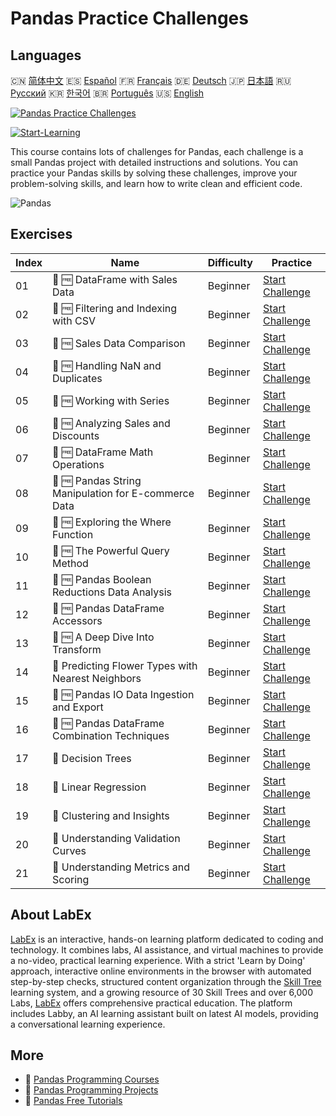 # Pandas Practice Challenges

## Languages

🇨🇳 [简体中文](README_zh.md) 🇪🇸 [Español](README_es.md) 🇫🇷 [Français](README_fr.md) 🇩🇪 [Deutsch](README_de.md) 🇯🇵 [日本語](README_ja.md) 🇷🇺 [Русский](README_ru.md) 🇰🇷 [한국어](README_ko.md) 🇧🇷 [Português](README_pt.md) 🇺🇸 [English](README.md) 

[![Pandas Practice Challenges](https://cover-creator.labex.io/pandas-practice-challenges.png)](https://labex.io/courses/pandas-practice-challenges)

[![Start-Learning](https://img.shields.io/badge/Start-Learning-whitesmoke?style=for-the-badge)](https://labex.io/courses/pandas-practice-challenges)

This course contains lots of challenges for Pandas, each challenge is a small Pandas project with detailed instructions and solutions. You can practice your Pandas skills by solving these challenges, improve your problem-solving skills, and learn how to write clean and efficient code.

![Pandas](https://img.shields.io/badge/Pandas-whitesmoke?style=for-the-badge&logo=pandas)


## Exercises

|   Index | Name                                                 | Difficulty   | Practice                                                                                                                                                            |
|---------|------------------------------------------------------|--------------|---------------------------------------------------------------------------------------------------------------------------------------------------------------------|
|      01 | 🎯 🆓 DataFrame with Sales Data                      | Beginner     | <a target='_blank' href='https://labex.io/labs/python-dataframe-with-sales-data-22107?course=pandas-practice-challenges'>Start Challenge</a>                        |
|      02 | 🎯 🆓 Filtering and Indexing with CSV                | Beginner     | <a target='_blank' href='https://labex.io/labs/python-filtering-and-indexing-with-csv-67543?course=pandas-practice-challenges'>Start Challenge</a>                  |
|      03 | 🎯 🆓 Sales Data Comparison                          | Beginner     | <a target='_blank' href='https://labex.io/labs/pandas-sales-data-comparison-92717?course=pandas-practice-challenges'>Start Challenge</a>                            |
|      04 | 🎯 🆓 Handling NaN and Duplicates                    | Beginner     | <a target='_blank' href='https://labex.io/labs/python-handling-nan-and-duplicates-189438?course=pandas-practice-challenges'>Start Challenge</a>                     |
|      05 | 🎯 🆓 Working with Series                            | Beginner     | <a target='_blank' href='https://labex.io/labs/python-working-with-series-67550?course=pandas-practice-challenges'>Start Challenge</a>                              |
|      06 | 🎯 🆓 Analyzing Sales and Discounts                  | Beginner     | <a target='_blank' href='https://labex.io/labs/python-analyzing-sales-and-discounts-23740?course=pandas-practice-challenges'>Start Challenge</a>                    |
|      07 | 🎯 🆓 DataFrame Math Operations                      | Beginner     | <a target='_blank' href='https://labex.io/labs/python-dataframe-math-operations-172040?course=pandas-practice-challenges'>Start Challenge</a>                       |
|      08 | 🎯 🆓 Pandas String Manipulation for E-commerce Data | Beginner     | <a target='_blank' href='https://labex.io/labs/pandas-pandas-string-manipulation-for-e-commerce-data-29301?course=pandas-practice-challenges'>Start Challenge</a>   |
|      09 | 🎯 🆓 Exploring the Where Function                   | Beginner     | <a target='_blank' href='https://labex.io/labs/python-exploring-the-where-function-53379?course=pandas-practice-challenges'>Start Challenge</a>                     |
|      10 | 🎯 🆓 The Powerful Query Method                      | Beginner     | <a target='_blank' href='https://labex.io/labs/pandas-the-powerful-query-method-29827?course=pandas-practice-challenges'>Start Challenge</a>                        |
|      11 | 🎯 🆓 Pandas Boolean Reductions Data Analysis        | Beginner     | <a target='_blank' href='https://labex.io/labs/python-pandas-boolean-reductions-data-analysis-53381?course=pandas-practice-challenges'>Start Challenge</a>          |
|      12 | 🎯 🆓 Pandas DataFrame Accessors                     | Beginner     | <a target='_blank' href='https://labex.io/labs/pandas-pandas-dataframe-accessors-47122?course=pandas-practice-challenges'>Start Challenge</a>                       |
|      13 | 🎯 🆓 A Deep Dive Into Transform                     | Beginner     | <a target='_blank' href='https://labex.io/labs/pandas-a-deep-dive-into-transform-23742?course=pandas-practice-challenges'>Start Challenge</a>                       |
|      14 | 🎯  Predicting Flower Types with Nearest Neighbors   | Beginner     | <a target='_blank' href='https://labex.io/labs/sklearn-predicting-flower-types-with-nearest-neighbors-256147?course=pandas-practice-challenges'>Start Challenge</a> |
|      15 | 🎯 🆓 Pandas IO Data Ingestion and Export            | Beginner     | <a target='_blank' href='https://labex.io/labs/python-pandas-io-data-ingestion-and-export-47120?course=pandas-practice-challenges'>Start Challenge</a>              |
|      16 | 🎯 🆓 Pandas DataFrame Combination Techniques        | Beginner     | <a target='_blank' href='https://labex.io/labs/python-pandas-dataframe-combination-techniques-16435?course=pandas-practice-challenges'>Start Challenge</a>          |
|      17 | 🎯  Decision Trees                                   | Beginner     | <a target='_blank' href='https://labex.io/labs/python-decision-trees-92597?course=pandas-practice-challenges'>Start Challenge</a>                                   |
|      18 | 🎯  Linear Regression                                | Beginner     | <a target='_blank' href='https://labex.io/labs/python-linear-regression-185171?course=pandas-practice-challenges'>Start Challenge</a>                               |
|      19 | 🎯  Clustering and Insights                          | Beginner     | <a target='_blank' href='https://labex.io/labs/python-clustering-and-insights-198286?course=pandas-practice-challenges'>Start Challenge</a>                         |
|      20 | 🎯  Understanding Validation Curves                  | Beginner     | <a target='_blank' href='https://labex.io/labs/python-understanding-validation-curves-106940?course=pandas-practice-challenges'>Start Challenge</a>                 |
|      21 | 🎯  Understanding Metrics and Scoring                | Beginner     | <a target='_blank' href='https://labex.io/labs/python-understanding-metrics-and-scoring-185172?course=pandas-practice-challenges'>Start Challenge</a>               |

## About LabEx

[LabEx](https://labex.io) is an interactive, hands-on learning platform dedicated to coding and technology. It combines labs, AI assistance, and virtual machines to provide a no-video, practical learning experience. With a strict 'Learn by Doing' approach, interactive online environments in the browser with automated step-by-step checks, structured content organization through the [Skill Tree](https://labex.io/learn) learning system, and a growing resource of 30 Skill Trees and over 6,000 Labs, [LabEx](https://labex.io) offers comprehensive practical education. The platform includes Labby, an AI learning assistant built on latest AI models, providing a conversational learning experience.

## More

- 🔗 [Pandas Programming Courses](https://github.com/labex-labs/awesome-programming-courses)
- 🔗 [Pandas Programming Projects](https://github.com/labex-labs/awesome-programming-projects)
- 🔗 [Pandas Free Tutorials](https://github.com/labex-labs/pandas-free-tutorials)

